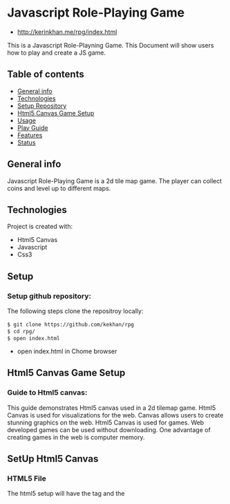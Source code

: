 # Javascript Role-Playing Game
* http://kerinkhan.me/rpg/index.html

This is a Javascript Role-Playning Game. This Document will show users how to play and create a JS game.

## Table of contents
* [General info](#general-info)
* [Technologies](#technologies)
* [Setup Repository](#setup)
* [Html5 Canvas Game Setup](#html5_canvas_game_setup)
* [Usage](#usage)
* [Play Guide](#play_guide)
* [Features](#features)
* [Status](#status)


## General info
Javascript Role-Playing Game is a 2d tile map game. The player can collect coins and level up to different maps.

## Technologies
Project is created with:
* Html5 Canvas
* Javascript
* Css3

## Setup
### Setup github repository:
The following steps clone the repositroy locally:

```
$ git clone https://github.com/kekhan/rpg
$ cd rpg/
$ open index.html
```
* open index.html in Chome browser

## Html5 Canvas Game Setup
### Guide to Html5 canvas:
This guide demonstrates Html5 canvas used in a 2d tilemap game. Html5 Canvas is used for visualizations for the web. Canvas allows users to create stunning graphics on the web. Html5 Canvas is used for games. Web developed games can be used without downloading. One advantage of creating games in the web is computer memory. 
  ## SetUp Html5 Canvas
  ### HTML5 File 
  The html5 setup will have the <canvas> tag and the <script> elements. The ```<canvas></canvas>`` tag designates an area in the web page for graphics and images. Javascript code is written inside the <script> element. For our project, you will write the javascript code in a separate js file. Let’s Start!
  * Create a file called index.html.
  * Inside the index.html file, write the following html skeleton code
  ```
<html>
<head>
       <title> Javascript Game </title>
</head>
<body>
</body>
</html>
  ```
* Inside the html file, go to the body tag ```<body></body>```
* In the ```<body>``` tag, write the following two lines of html code:
```
<canvas id=”canvas”></canvas>
<script src=”index.js”></script>
 ```
* Notice the src attribute inside the ```<script>``` tag. The src attribute links the path to the Javascript file.
## Usage
![game](/rpg.png)
Demo:(http://kerinkhan.me/rpg/index.html)
## Play Guide
The following instructions are the game play.
## Features
List of features ready and TODO for future features
### Ready Features
* User can move around map
* User can collect objects
* User can change levels
### TODO
* Create extra maps
* Create documentations for game
* Create a game level
## Status
Project is in development.


